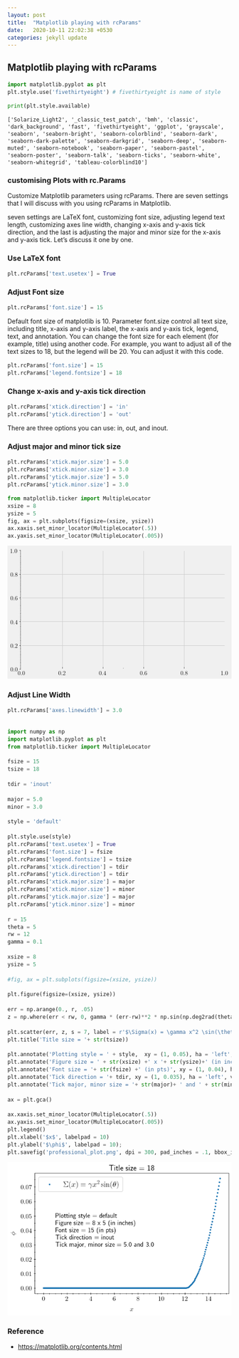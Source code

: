 ```yaml
---
layout: post
title:  "Matplotlib playing with rcParams"
date:   2020-10-11 22:02:38 +0530
categories: jekyll update
---
```


## Matplotlib playing with rcParams

```python
import matplotlib.pyplot as plt
plt.style.use('fivethirtyeight') # fivethirtyeight is name of style
```


```python
print(plt.style.available)
```

    ['Solarize_Light2', '_classic_test_patch', 'bmh', 'classic', 'dark_background', 'fast', 'fivethirtyeight', 'ggplot', 'grayscale', 'seaborn', 'seaborn-bright', 'seaborn-colorblind', 'seaborn-dark', 'seaborn-dark-palette', 'seaborn-darkgrid', 'seaborn-deep', 'seaborn-muted', 'seaborn-notebook', 'seaborn-paper', 'seaborn-pastel', 'seaborn-poster', 'seaborn-talk', 'seaborn-ticks', 'seaborn-white', 'seaborn-whitegrid', 'tableau-colorblind10']


### customising Plots with rc.Params
Customize Matplotlib parameters using rcParams. There are seven settings that I will discuss with you using rcParams in Matplotlib. 

seven settings are LaTeX font, customizing font size, adjusting legend text length, customizing axes line width, changing x-axis and y-axis tick direction, and the last is adjusting the major and minor size for the x-axis and y-axis tick. Let’s discuss it one by one.
### Use LaTeX font


```python
plt.rcParams['text.usetex'] = True
```

### Adjust Font size


```python
plt.rcParams['font.size'] = 15
```
Default font size of matplotlib is 10. Parameter font.size control all text size, including title, x-axis and y-axis label, the x-axis and y-axis tick, legend, text, and annotation. You can change the font size for each element (for example, title) using another code. For example, you want to adjust all of the text sizes to 18, but the legend will be 20. You can adjust it with this code.

```python
plt.rcParams['font.size'] = 15
plt.rcParams['legend.fontsize'] = 18
```

### Change x-axis and y-axis tick direction


```python
plt.rcParams['xtick.direction'] = 'in'
plt.rcParams['ytick.direction'] = 'out'
```
There are three options you can use: in, out, and inout.
### Adjust major and minor tick size


```python
plt.rcParams['xtick.major.size'] = 5.0
plt.rcParams['xtick.minor.size'] = 3.0
plt.rcParams['ytick.major.size'] = 5.0
plt.rcParams['ytick.minor.size'] = 3.0
```


```python
from matplotlib.ticker import MultipleLocator
xsize = 8
ysize = 5
fig, ax = plt.subplots(figsize=(xsize, ysize))
ax.xaxis.set_minor_locator(MultipleLocator(.5))
ax.yaxis.set_minor_locator(MultipleLocator(.005))
```


![png](https://raw.githubusercontent.com/balakuntlaJayanth/Stats/master/images/11102020/output_15_0.png)



### Adjust Line Width


```python
plt.rcParams['axes.linewidth'] = 3.0
```


```python

import numpy as np
import matplotlib.pyplot as plt
from matplotlib.ticker import MultipleLocator

fsize = 15
tsize = 18

tdir = 'inout'

major = 5.0
minor = 3.0

style = 'default'

plt.style.use(style)
plt.rcParams['text.usetex'] = True
plt.rcParams['font.size'] = fsize
plt.rcParams['legend.fontsize'] = tsize
plt.rcParams['xtick.direction'] = tdir
plt.rcParams['ytick.direction'] = tdir
plt.rcParams['xtick.major.size'] = major
plt.rcParams['xtick.minor.size'] = minor
plt.rcParams['ytick.major.size'] = major
plt.rcParams['ytick.minor.size'] = minor

r = 15
theta = 5
rw = 12
gamma = 0.1

xsize = 8
ysize = 5

#fig, ax = plt.subplots(figsize=(xsize, ysize))

plt.figure(figsize=(xsize, ysize))

err = np.arange(0., r, .05)
z = np.where(err < rw, 0, gamma * (err-rw)**2 * np.sin(np.deg2rad(theta)))
    
plt.scatter(err, z, s = 7, label = r'$\Sigma(x) = \gamma x^2 \sin(\theta)$')
plt.title('Title size = '+ str(tsize))

plt.annotate('Plotting style = ' + style,  xy = (1, 0.05), ha = 'left', va = 'center')
plt.annotate('Figure size = ' + str(xsize) +' x '+ str(ysize)+' (in inches)', xy = (1, 0.045), ha = 'left', va = 'center')
plt.annotate('Font size = '+ str(fsize) +' (in pts)', xy = (1, 0.04), ha = 'left', va = 'center')
plt.annotate('Tick direction = '+ tdir, xy = (1, 0.035), ha = 'left', va = 'center')
plt.annotate('Tick major, minor size = '+ str(major)+ ' and ' + str(minor), xy = (1, 0.03), ha = 'left', va = 'center')

ax = plt.gca()

ax.xaxis.set_minor_locator(MultipleLocator(.5))
ax.yaxis.set_minor_locator(MultipleLocator(.005))
plt.legend()
plt.xlabel('$x$', labelpad = 10)
plt.ylabel('$\phi$', labelpad = 10);
plt.savefig('professional_plot.png', dpi = 300, pad_inches = .1, bbox_inches = 'tight')
```


![png](https://raw.githubusercontent.com/balakuntlaJayanth/Stats/master/images/11102020/output_16_0.png)



### Reference
- https://matplotlib.org/contents.html